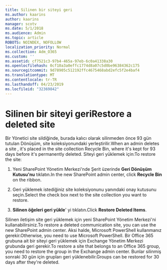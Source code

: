 ```yaml
---
title: Silinen bir siteyi geri
ms.author: kaarins
author: kaarins
manager: scotv
ms.date: 5/1/2018
ms.audience: Admin
ms.topic: article
ROBOTS: NOINDEX, NOFOLLOW
localization_priority: Normal
ms.collection: Adm_O365
ms.custom: ''
ms.assetid: cf7521c3-97b4-465a-97eb-6c0a41338a30
ms.openlocfilehash: 0cf10a3a0effc1774d8a07c5d0be96384362c175
ms.sourcegitcommit: 9d78905c512192ffc4675468abd2efc5f2e4baf4
ms.translationtype: MT
ms.contentlocale: tr-TR
ms.lasthandoff: 04/23/2019
ms.locfileid: "32369842"
---
```

# <a name="restore-a-deleted-site"></a><span data-ttu-id="7a930-102">Silinen bir siteyi geri</span><span class="sxs-lookup"><span data-stu-id="7a930-102">Restore a deleted site</span></span>

<span data-ttu-id="7a930-103">Bir Yönetici site sildiğinde, burada kalıcı olarak silinmeden önce 93 gün tutulan Dönüşüm, site koleksiyonundaki yerleştirilir.</span><span class="sxs-lookup"><span data-stu-id="7a930-103">When an admin deletes a site , it's placed in the site collection Recycle Bin, where it's kept for 93 days before it's permanently deleted.</span></span> <span data-ttu-id="7a930-104">Siteyi geri yüklemek için:</span><span class="sxs-lookup"><span data-stu-id="7a930-104">To restore the site:</span></span>
  
1. <span data-ttu-id="7a930-105">Yeni SharePoint Yönetim Merkezi'nde Şerit üzerinde **Geri Dönüşüm Kutusu'nu** tıklatın.</span><span class="sxs-lookup"><span data-stu-id="7a930-105">In the new SharePoint admin center, click **Recycle Bin** on the ribbon.</span></span> 
    
2. <span data-ttu-id="7a930-106">Geri yüklemek istediğiniz site koleksiyonunu yanındaki onay kutusunu seçin.</span><span class="sxs-lookup"><span data-stu-id="7a930-106">Select the check box next to the site collection you want to restore.</span></span>
    
3. <span data-ttu-id="7a930-107">**Silinen öğeleri geri yükle**' yi tıklatın.</span><span class="sxs-lookup"><span data-stu-id="7a930-107">Click **Restore Deleted Items**.</span></span>
    
<span data-ttu-id="7a930-108">Silinen iletişim site geri yüklemek için yeni SharePoint Yönetim Merkezi'ni kullanabilirsiniz.</span><span class="sxs-lookup"><span data-stu-id="7a930-108">To restore a deleted communication site, you can use the new SharePoint admin center.</span></span> <span data-ttu-id="7a930-109">Aksi halde, Microsoft PowerShell kullanmanız gerekir.</span><span class="sxs-lookup"><span data-stu-id="7a930-109">Otherwise, you need to use Microsoft PowerShell.</span></span> <span data-ttu-id="7a930-110">Bir Office 365 grubuna ait bir siteyi geri yüklemek için Exchange Yönetim Merkezi grubunda geri gerekir.</span><span class="sxs-lookup"><span data-stu-id="7a930-110">To restore a site that belongs to an Office 365 group, you need to restore the group in the Exchange admin center.</span></span> <span data-ttu-id="7a930-111">Bunlar silinmiş sonraki 30 gün için grupları geri yüklenebilir.</span><span class="sxs-lookup"><span data-stu-id="7a930-111">Groups can be restored for 30 days after they're deleted.</span></span>
  

